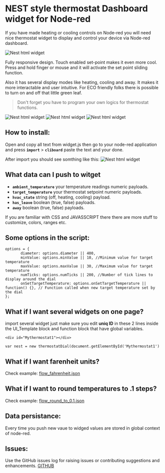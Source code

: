 # NEST style thermostat Dashboard widget for Node-red

If you have made heating or cooling controls on Node-red you will need nice thermostat widget to display and control your device via Node-red dashboard.

![Nest html widget](https://www.ajso.lt/wp-content/uploads/2016/12/nest-html5-widget-1.png)

Fully responsive design. Touch enabled set-point makes it even more cool. Press and hold finger or mouse and it will activate the set point sliding function.

Also it has several display modes like heating, cooling and away. It makes it more interactable and user intuitive. For ECO friendly folks there is possible to turn on and off that little green leaf. 

> Don't forget you have to program your own logics for thermostat functions.

![Nest html widget](https://www.ajso.lt/wp-content/uploads/2016/12/nest-html5-widget_heating-180x180.png)
![Nest html widget](https://www.ajso.lt/wp-content/uploads/2016/12/nest-html5-widget_cooling-180x180.png) 
![Nest html widget](https://www.ajso.lt/wp-content/uploads/2016/12/nest-html5-widget_away-180x180.png)

## How to install:
Open and copy all text from widget.js then go to your node-red application and press **`import`** > **`cliboard`** paste the text and your done.

After import you should see somthing like this:
![Nest html widget](https://www.ajso.lt/wp-content/uploads/2016/12/nest-html5-node-red.png)

## What data can I push to witget

* **`ambient_temperature`** your temperature readings numeric payloads.
* **`target_temperature`** your thermostat setpoint numeric payloads.
* **`hvac_state`** string (off, heating, cooling) payload.
* **`has_leave`** boolean (true, false) payloads.
* **`away`** boolean (true, false) payloads.

If you are familiar with CSS and JAVASSCRIPT there there are more stuff to customize, colors, ranges etc.

## Some options in the script:
```
options = {
       diameter: options.diameter || 400,
       minValue: options.minValue || 10, //Minimum value for target temperature
       maxValue: options.maxValue || 30, //Maximum value for target temperature
       numTicks: options.numTicks || 200, //Number of tick lines to display around the dial
       onSetTargetTemperature: options.onSetTargetTemperature || function() {}, // Function called when new target temperature set by the dial
};
```
## What if I want several widgets on one page?

import several widget just make sure you edit **uniq ID** in these 2 lines inside the UI_Template block and function block that have global variables.

`<div id="Mythermostat1"></div>`

`var nest = new thermostatDial(document.getElementById('Mythermostat1')`

## What if I want farenheit units?

Check example: [flow_fahrenheit.json](examples/flow_fahrenheit.json)

## What if I want to round temperatures to .1 steps?

Check example: [flow_round_to_0.1.json](examples/flow_round_to_0.1.json)


## Data persistance:

Every time you push new vaue to widged values are stored in global context of node-red.

## Issues:

Use the GitHub issues log for raising issues or contributing suggestions and enhancements. [GITHUB](https://github.com/automatikas/Node-red-Nest-thermostat)
